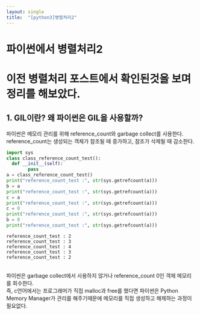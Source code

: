 ```yaml
---
layout: single
title:  "[python3]병렬처리2"
---
```


# 파이썬에서 병렬처리2

# 이전 병렬처리 포스트에서 확인된것을 보며 정리를 해보았다.

## 1. GIL이란? 왜 파이썬은 GIL을 사용할까?
파이썬은 메모리 관리를 위해 reference_count와 garbage collect를 사용한다.
reference_count는 생성되는 객체가 참조될 때 증가하고, 참조가 삭제될 때 감소한다.

```python
import sys
class class_reference_count_test():
  def __init__(self):
        pass
a = class_reference_count_test()
print("reference_count_test :", str(sys.getrefcount(a)))
b = a
print("reference_count_test :", str(sys.getrefcount(a)))
c = a
print("reference_count_test :", str(sys.getrefcount(a)))
c = 0
print("reference_count_test :", str(sys.getrefcount(a)))
b = 0
print("reference_count_test :", str(sys.getrefcount(a)))
```
    reference_count_test : 2
    reference_count_test : 3
    reference_count_test : 4
    reference_count_test : 3
    reference_count_test : 2

> 
<br/>
파이썬은 garbage collect에서 사용하지 않거나 reference_count 0인 객체 메모리를 회수한다.
<br/>
즉, c언어에서는 프로그래머가 직접 malloc과 free를 했다면 파이썬은 Python Memory Manager가 관리를 해주기때문에 메모리를 직접 생성하고 해제하는 과정이 필요없다.
<br/>
